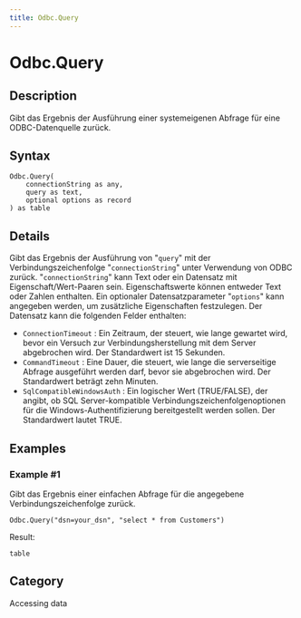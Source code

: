 ```yaml
---
title: Odbc.Query
---
```


# Odbc.Query


## Description

Gibt das Ergebnis der Ausführung einer systemeigenen Abfrage für eine ODBC-Datenquelle zurück.


## Syntax

```powerquery
Odbc.Query(
    connectionString as any,
    query as text,
    optional options as record
) as table
```


## Details

Gibt das Ergebnis der Ausführung von "<code>query</code>" mit der Verbindungszeichenfolge "<code>connectionString</code>" unter Verwendung von ODBC zurück. "<code>connectionString</code>" kann Text oder ein Datensatz mit Eigenschaft/Wert-Paaren sein. Eigenschaftswerte können entweder Text oder Zahlen enthalten. Ein optionaler Datensatzparameter "<code>options</code>" kann angegeben werden, um zusätzliche Eigenschaften festzulegen. Der Datensatz kann die folgenden Felder enthalten:    <ul><li><code>ConnectionTimeout</code> : Ein Zeitraum, der steuert, wie lange gewartet wird, bevor ein Versuch zur Verbindungsherstellung mit dem Server abgebrochen wird. Der Standardwert ist 15 Sekunden.</li><li><code>CommandTimeout</code> : Eine Dauer, die steuert, wie lange die serverseitige Abfrage ausgef&#252;hrt werden darf, bevor sie abgebrochen wird. Der Standardwert betr&#228;gt zehn Minuten.</li><li><code>SqlCompatibleWindowsAuth</code> : Ein logischer Wert (TRUE/FALSE), der angibt, ob SQL Server-kompatible Verbindungszeichenfolgenoptionen f&#252;r die Windows-Authentifizierung bereitgestellt werden sollen. Der Standardwert lautet TRUE.</li></ul>


## Examples

### Example #1 
Gibt das Ergebnis einer einfachen Abfrage für die angegebene Verbindungszeichenfolge zurück.
```powerquery
Odbc.Query("dsn=your_dsn", "select * from Customers")
```

Result: 
```powerquery
table
```




## Category
Accessing data

